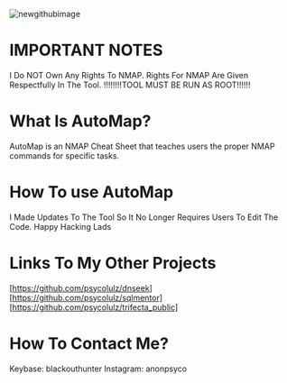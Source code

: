 ![newgithubimage](https://user-images.githubusercontent.com/112537894/196035423-b0259fcf-f90e-4570-8b18-b39280b16e20.png)


IMPORTANT NOTES
=========================
I Do NOT Own Any Rights To NMAP.
Rights For NMAP Are Given Respectfully In The Tool.
!!!!!!!!TOOL MUST BE RUN AS ROOT!!!!!!


What Is AutoMap?
=========================
AutoMap is an NMAP Cheat Sheet that teaches users the proper NMAP commands for specific tasks.


How To use AutoMap
===========================
I Made Updates To The Tool So It No Longer Requires Users To Edit The Code. Happy Hacking Lads

Links To My Other Projects
================================
[https://github.com/psycolulz/dnseek]
[https://github.com/psycolulz/sqlmentor]
[https://github.com/psycolulz/trifecta_public]


How To Contact Me?
=========================
Keybase: blackouthunter
Instagram: anonpsyco
